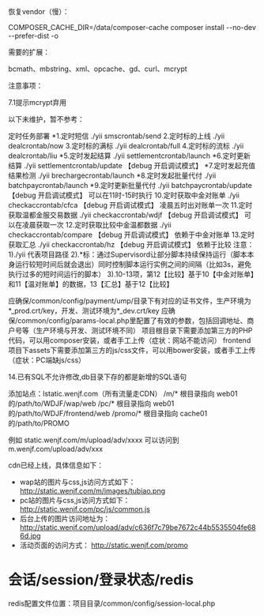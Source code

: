 恢复vendor（慢）：

COMPOSER_CACHE_DIR=/data/composer-cache composer install --no-dev --prefer-dist -o

需要的扩展：

bcmath、mbstring、xml、opcache、gd、curl、mcrypt

注意事项：

7.1提示mcrypt弃用

以下未维护，暂不参考：

定时任务部署
*1.定时短信 ./yii smscrontab/send
2.定时标的上线 ./yii dealcrontab/now
3.定时标的满标 ./yii dealcrontab/full
4.定时标的流标 ./yii dealcrontab/liu
*5.定时发起结算 ./yii settlementcrontab/launch
*6.定时更新结算 ./yii settlementcrontab/update 【debug 开启调试模式】
*7.定时发起充值结果检测 ./yii brechargecrontab/launch
*8.定时发起批量代付 ./yii batchpaycrontab/launch
*9.定时更新批量代付 ./yii batchpaycrontab/update 【debug 开启调试模式】 可以在11时-15时执行
10.定时获取中金对账单 ./yii checkaccrontab/cfca 【debug 开启调试模式】 凌晨五时出对账单一次
11.定时获取温都金服交易数据 ./yii checkaccrontab/wdjf 【debug 开启调试模式】 可以在凌晨获取一次
12.定时获取比较中金温都数据 ./yii checkaccrontab/compare 【debug 开启调试模式】 依赖于中金对账单
13.定时获取汇总 ./yii checkaccrontab/hz  【debug 开启调试模式】 依赖于比较
注意：
1)./yii 代表项目路径
2).*标：通过Supervisord让部分脚本持续保持运行（脚本本身运行较短时间后就会退出）同时控制脚本运行实例之间的间隔（比如3s，避免执行过多的短时间运行的脚本）
3).10-13项，第12【比较】基于10【中金对账单】和11【温对账单】的数据，13【汇总】基于12【比较】

应确保/common/config/payment/ump/目录下有对应的证书文件，生产环境为*_prod.crt/key，开发、测试环境为*_dev.crt/key
应确保/common/config/params-local.php里配置了有效的参数，包括回调地址、商户号等（生产环境与开发、测试环境不同）
项目根目录下需要添加第三方的PHP代码，可以用composer安装，或者手工上传（症状：网站不能访问）
frontend项目下assets下需要添加第三方的js/css文件，可以用bower安装，或者手工上传（症状：PC端缺js/css）

14.已有SQL不允许修改,db目录下存的都是新增的SQL语句

添加站点：lstatic.wenjf.com（所有流量走CDN）
/m/* 根目录指向 web01的/path/to/WDJF/wap/web
/pc/* 根目录指向 web01的/path/to/WDJF/frontend/web
/promo/* 根目录指向 cache01的/path/to/PROMO

例如 static.wenjf.com/m/upload/adv/xxxx 可以访问到 m.wenjf.com/upload/adv/xxx

cdn已经上线，具体信息如下：

- wap站的图片与css,js访问方式如下： http://static.wenjf.com/m/images/tubiao.png
- pc站的图片与css,js访问方式如下： http://static.wenjf.com/pc/js/common.js
- 后台上传的图片访问地址为： http://static.wenjf.com/upload/adv/c636f7c79be7672c44b5535504fe686d.jpg
- 活动页面的访问方式： http://static.wenjf.com/promo

# 会话/session/登录状态/redis

redis配置文件位置：项目目录/common/config/session-local.php
